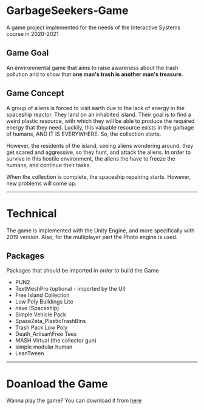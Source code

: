 # GarbageSeekers-Game

A game project implemented for the needs of the Interactive Systems course in 2020-2021

## Game Goal

An environmental game that aims to raise awareness about the trash pollution and to show that **one man's trash is another man's treasure**.

## Game Concept

A group of aliens is forced to visit earth due to the lack of energy in the spaceship reactor. They land on an inhabited island. Their goal is to find a weird plastic resource, with which they will be able to produce the required energy that they need. Luckily, this valuable resource exists in the garbage of humans, AND IT IS EVERYWHERE. So, the collection starts.

However, the residents of the island, seeing aliens wondering around, they get scared and aggressive, so they hunt, and attack the aliens. In order to survive in this hostile environment, the aliens the have to freeze the humans, and continue their tasks.

When the collection is complete, the spaceship repairing starts. However, new problems will come up.

---

# Technical

The game is implemented with the Unity Engine, and more specifically with 2019 version. Also, for the multiplayer part the Photo engine is used. 

## Packages

Packages that should be imported in order to build the Game

- PUN2
- TextMeshPro (optional - imported by the UI)
- Free Island Collection
- Low Poly Buildings Lite
- nave (Spaceship)
- Simple Vehicle Pack
- SpazeZeta_PlasticTrashBins
- Trash Pack Low Poly
- Death_Artisan\Free Tees
- MASH Virtual (the collector gun)
- simple modular human
- LeanTween

---

# Doanload the Game

Wanna play the game? You can download it from [here](https://drive.google.com/file/d/1XkneH2OEOST_-KWWaVysgVBrGSdpDUWC/view?usp=sharing)




